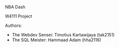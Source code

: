 NBA Dash 

W4111 Project 

Authors:
- The Webdev Sensei: Timotius Kartawijaya (tak2151)
- The SQL Meister: Hammaad Adam (hha2116)